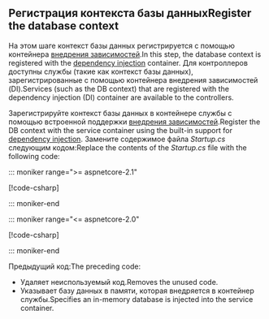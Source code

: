 ## <a name="register-the-database-context"></a><span data-ttu-id="ca31e-101">Регистрация контекста базы данных</span><span class="sxs-lookup"><span data-stu-id="ca31e-101">Register the database context</span></span>

<span data-ttu-id="ca31e-102">На этом шаге контекст базы данных регистрируется с помощью контейнера [внедрения зависимостей](xref:fundamentals/dependency-injection).</span><span class="sxs-lookup"><span data-stu-id="ca31e-102">In this step, the database context is registered with the [dependency injection](xref:fundamentals/dependency-injection) container.</span></span> <span data-ttu-id="ca31e-103">Для контроллеров доступны службы (такие как контекст базы данных), зарегистрированные с помощью контейнера внедрения зависимостей (DI).</span><span class="sxs-lookup"><span data-stu-id="ca31e-103">Services (such as the DB context) that are registered with the dependency injection (DI) container are available to the controllers.</span></span>

<span data-ttu-id="ca31e-104">Зарегистрируйте контекст базы данных в контейнере службы с помощью встроенной поддержки [внедрения зависимостей](xref:fundamentals/dependency-injection).</span><span class="sxs-lookup"><span data-stu-id="ca31e-104">Register the DB context with the service container using the built-in support for [dependency injection](xref:fundamentals/dependency-injection).</span></span> <span data-ttu-id="ca31e-105">Замените содержимое файла *Startup.cs* следующим кодом:</span><span class="sxs-lookup"><span data-stu-id="ca31e-105">Replace the contents of the *Startup.cs* file with the following code:</span></span>

::: moniker range=">= aspnetcore-2.1"

[!code-csharp[](../../tutorials/first-web-api/samples/2.1/TodoApi/Startup.cs?highlight=3,5,13-14)]

::: moniker-end

::: moniker range="<= aspnetcore-2.0"

[!code-csharp[](../../tutorials/first-web-api/samples/2.0/TodoApi/Startup.cs?highlight=2,4,12-13)]

::: moniker-end  

<span data-ttu-id="ca31e-106">Предыдущий код:</span><span class="sxs-lookup"><span data-stu-id="ca31e-106">The preceding code:</span></span>

* <span data-ttu-id="ca31e-107">Удаляет неиспользуемый код.</span><span class="sxs-lookup"><span data-stu-id="ca31e-107">Removes the unused code.</span></span>
* <span data-ttu-id="ca31e-108">Указывает базу данных в памяти, которая внедряется в контейнер службы.</span><span class="sxs-lookup"><span data-stu-id="ca31e-108">Specifies an in-memory database is injected into the service container.</span></span>
